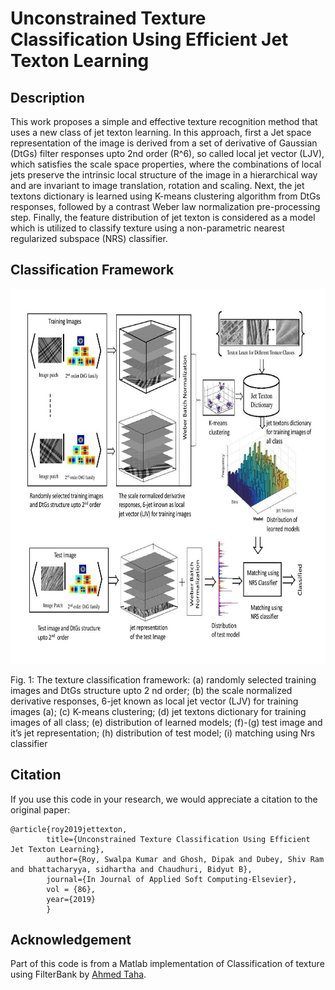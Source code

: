 # Unconstrained Texture Classification Using Efficient Jet Texton Learning


## Description

This work proposes a simple and effective texture recognition method that uses a new class of jet texton learning. In this approach, first a Jet space representation of the image is derived from a set of derivative of Gaussian (DtGs) filter responses upto 2nd order (R^6), so called local jet vector (LJV), which satisfies the scale space properties, where the combinations of local jets preserve the intrinsic local structure of the image in a hierarchical way and are invariant to image translation, rotation and scaling. Next, the jet textons dictionary is learned using K-means clustering algorithm from DtGs responses, followed by a contrast Weber law normalization pre-processing step. Finally, the feature distribution of jet texton is considered as a model which is utilized to classify texture using a non-parametric nearest regularized subspace (NRS) classifier.


## Classification Framework

<img src="Figure/GA.jpg" width="1000" height="600"/>

Fig. 1: The texture classification framework: (a) randomly selected training images and DtGs structure upto 2 nd order; (b) the scale normalized derivative responses, 6-jet known as local jet vector (LJV) for training images (a); (c) K-means clustering; (d) jet textons dictionary for training images of all class; (e) distribution of learned models; (f)-(g) test image and it’s jet representation; (h) distribution of test model; (i) matching using Nrs classifier

## Citation

If you use this code in your research, we would appreciate a citation to the original paper:

	@article{roy2019jettexton,
            title={Unconstrained Texture Classification Using Efficient Jet Texton Learning},
            author={Roy, Swalpa Kumar and Ghosh, Dipak and Dubey, Shiv Ram and bhattacharyya, sidhartha and Chaudhuri, Bidyut B},
            journal={In Journal of Applied Soft Computing-Elsevier},
	    	vol = {86},
            year={2019}
            }
	    
## Acknowledgement

Part of this code is from a Matlab implementation of Classification of texture using FilterBank by [Ahmed Taha](https://github.com/ahmdtaha/TextureClassification_FilterBank).

